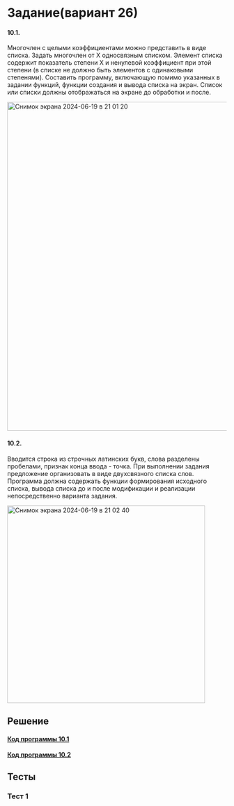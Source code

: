 # Задание(вариант 26)
#### 10.1. 
Многочлен с целыми коэффициентами можно представить в виде
списка. Задать многочлен от Х односвязным списком. Элемент списка
содержит показатель степени Х и ненулевой коэффициент при этой степени (в
списке не должно быть элементов с одинаковыми степенями). Составить
программу, включающую помимо указанных в задании функций, функции
создания и вывода списка на экран. Список или списки должны отображаться
на экране до обработки и после.

<img width="756" alt="Снимок экрана 2024-06-19 в 21 01 20" src="https://github.com/YuriHSE/Laboratory/assets/145991450/5550c0e2-44ad-4470-8f16-f03680beab1d">

#### 10.2.
Вводится строка из строчных латинских букв,
слова разделены пробелами, признак конца ввода -
точка. При выполнении задания предложение
организовать в виде двухсвязного списка слов.
Программа должна содержать функции
формирования исходного списка, вывода списка до и
после модификации и реализации непосредственно
варианта задания.

<img width="454" alt="Снимок экрана 2024-06-19 в 21 02 40" src="https://github.com/YuriHSE/Laboratory/assets/145991450/f7e95da0-eecc-4781-bade-00873c2e19cf">

## Решение
#### [Код программы 10.1](https://github.com/YuriHSE/Laboratory/blob/main/10%20lab/10.1.c)
#### [Код программы 10.2](https://github.com/YuriHSE/Laboratory/blob/main/10%20lab/10.2.c)
## Тесты
### Тест 1
